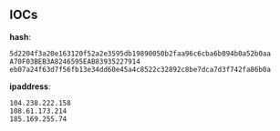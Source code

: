 
## IOCs

__hash__:

```text
5d2204f3a20e163120f52a2e3595db19890050b2faa96c6cba6b094b0a52b0aa
A70F03BEB3A8246595EAB83935227914
eb07a24f63d7f56fb13e34dd60e45a4c8522c32892c8be7dca7d3f742fa86b0a
```
__ipaddress__:

```text
104.238.222.158
108.61.173.214
185.169.255.74
```